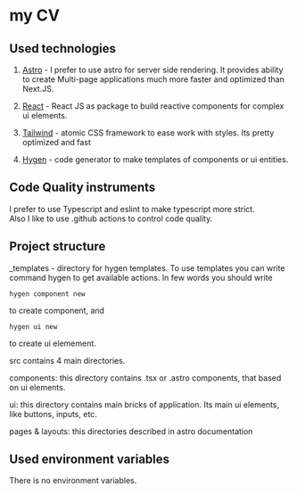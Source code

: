 # my CV

## Used technologies

1. [Astro](https://astro.build) - I prefer to use astro for server side rendering. It provides ability to create Multi-page applications much more faster and optimized than Next.JS.

2. [React](https://reactjs.org) - React JS as package to build reactive components for complex ui elements.

3. [Tailwind](https://tailwindcss.com) - atomic CSS framework to ease work with styles. Its pretty optimized and fast

4. [Hygen](https://www.hygen.io/) - code generator to make templates of components or ui entities.

## Code Quality instruments

I prefer to use Typescript and eslint to make typescript more strict.  
Also I like to use .github actions to control code quality.

## Project structure

\_templates - directory for hygen templates. To use templates you can write command hygen to get available actions. In few words you should write

```
hygen component new
```

to create component, and

```
hygen ui new
```

to create ui elemement.

src contains 4 main directories.

components: this directory contains .tsx or .astro components, that based on ui elements.

ui: this directory contains main bricks of application. Its main ui elements, like buttons, inputs, etc.

pages & layouts: this directories described in astro documentation

## Used environment variables

There is no environment variables.
